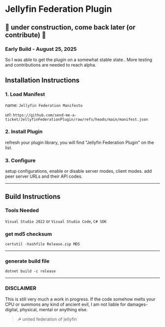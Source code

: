 # Jellyfin Federation Plugin

## 🚧 under construction, come back later (or contribute) 🚧

### Early Build - August 25, 2025

So I was able to get the plugin on a somewhat stable state..
More testing and contributions are needed to reach alpha.


## Installation Instructions

### 1. Load Manifest
name: `Jellyfin Federation Manifesto`

url: `https://github.com/send-me-a-ticket/JellyfinFederationPlugin/raw/refs/heads/main/manifest.json`

### 2. Install Plugin
refresh your plugin library, you will find "Jellyfin Federation Plugin" on the list.

### 3. Configure
setup configurations, enable or disable server modes, client modes. add peer server URLs and their API codes.

---


## Build Instructions


### Tools Needed
`Visual Studio 2022` or `Visual Studio Code`, `C# SDK`


### get md5 checksum
`certutil -hashfile Release.zip MD5`

---

### generate build file
`dotnet build -c release`

---
### DISCLAIMER

This is still very much a work in progress. If the code somehow melts your CPU or summons any kind of ancient evil, I am not liable for damages- digital, physical, mental or anything else.

> ☭ united federation of jellyfin









